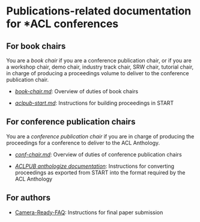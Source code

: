 # Publications-related documentation for *ACL conferences

## For book chairs

You are a _book chair_ if you are a conference publication chair, or if you are a workshop chair, demo chair, industry track chair, SRW chair, tutorial chair, in charge of producing a proceedings volume to deliver to the conference publication chair.

* [*book-chair.md*](book-chair.md): Overview of duties of book chairs

* [*aclpub-start.md*](aclpub-start.md): Instructions for building proceedings in START

## For conference publication chairs

You are a _conference publication chair_ if you are in charge of producing the proceedings for a conference to deliver to the ACL Anthology.

* [*conf-chair.md*](conf-chair.md): Overview of duties of conference publication chairs

* [*ACLPUB anthologize documentation*](https://github.com/acl-org/ACLPUB/blob/master/anthologize/README.md): Instructions for converting proceedings as exported from START into the format required by the ACL Anthology

## For authors

* [Camera-Ready-FAQ](camera-ready-faq.md): Instructions for final paper submission
